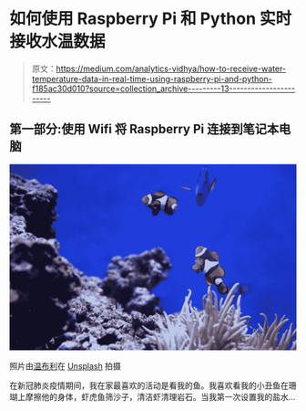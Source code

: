 # 如何使用 Raspberry Pi 和 Python 实时接收水温数据

> 原文：<https://medium.com/analytics-vidhya/how-to-receive-water-temperature-data-in-real-time-using-raspberry-pi-and-python-f185ac30d010?source=collection_archive---------13----------------------->

## 第一部分:使用 Wifi 将 **Raspberry Pi 连接到笔记本电脑**

![](img/a62d5a51ff765681be15bf63abe01f05.png)

照片由[温布利](https://unsplash.com/@wembley?utm_source=unsplash&utm_medium=referral&utm_content=creditCopyText)在 [Unsplash](https://unsplash.com/s/photos/clown-fish?utm_source=unsplash&utm_medium=referral&utm_content=creditCopyText) 拍摄

在新冠肺炎疫情期间，我在家最喜欢的活动是看我的鱼。我喜欢看我的小丑鱼在珊瑚上摩擦他的身体，虾虎鱼筛沙子，清洁虾清理岩石。当我第一次设置我的盐水…